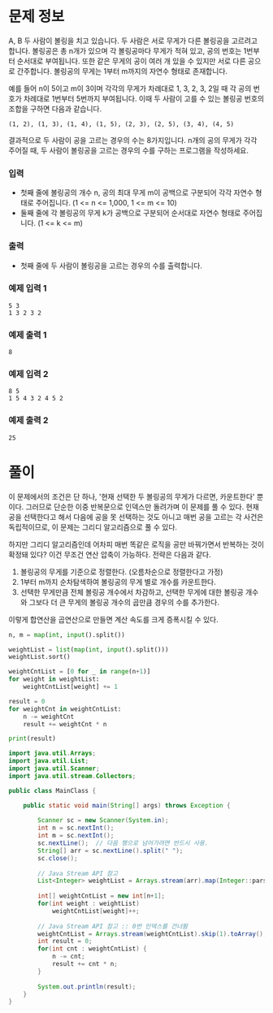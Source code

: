 # 문제 정보

A, B 두 사람이 볼링을 치고 있습니다. 두 사람은 서로 무게가 다른 볼링공을 고르려고 합니다. 볼링공은 총 n개가 있으며 각 볼링공마다 무게가 적혀 있고, 공의 번호는 1번부터 순서대로 부여됩니다. 또한 같은 무게의 공이 여러 개 있을 수 있지만 서로 다른 공으로 간주합니다. 볼링공의 무게는 1부터 m까지의 자연수 형태로 존재합니다.

예를 들어 n이 5이고 m이 3이며 각각의 무게가 차례대로 1, 3, 2, 3, 2일 때 각 공의 번호가 차례대로 1번부터 5번까지 부여됩니다. 이때 두 사람이 고를 수 있는 볼링공 번호의 조합을 구하면 다음과 같습니다.

```
(1, 2), (1, 3), (1, 4), (1, 5), (2, 3), (2, 5), (3, 4), (4, 5)
```

결과적으로 두 사람이 공을 고르는 경우의 수는 8가지입니다. n개의 공의 무게가 각각 주어질 때, 두 사람이 볼링공을 고르는 경우의 수를 구하는 프로그램을 작성하세요.

### 입력

- 첫째 줄에 볼링공의 개수 n, 공의 최대 무게 m이 공백으로 구분되어 각각 자연수 형태로 주어집니다. (1 <= n <= 1,000, 1 <= m <= 10)
- 둘째 줄에 각 볼링공의 무게 k가 공백으로 구분되어 순서대로 자연수 형태로 주어집니다. (1 <= k <= m)

### 출력

- 첫째 줄에 두 사람이 볼링공을 고르는 경우의 수를 출력합니다.

### 예제 입력 1

```
5 3
1 3 2 3 2
```

### 예제 출력 1

```
8
```
 
### 예제 입력 2

```
8 5
1 5 4 3 2 4 5 2
```

### 예제 출력 2

```
25
```

# 풀이

이 문제에서의 조건은 단 하나, '현재 선택한 두 볼링공의 무게가 다르면, 카운트한다' 뿐이다. 그러므로 단순한 이중 반복문으로 인덱스만 돌려가며 이 문제를 풀 수 있다. 현재 공을 선택한다고 해서 다음에 공을 못 선택하는 것도 아니고 매번 공을 고르는 각 사건은 독립적이므로, 이 문제는 그리디 알고리즘으로 풀 수 있다. 

하지만 그리디 알고리즘인데 어차피 매번 똑같은 로직을 공만 바꿔가면서 반복하는 것이 확정돼 있다? 이건 무조건 연산 압축이 가능하다. 전략은 다음과 같다.
1. 볼링공의 무게를 기준으로 정렬한다. (오름차순으로 정렬한다고 가정)
2. 1부터 m까지 순차탐색하여 볼링공의 무게 별로 개수를 카운트한다.
3. 선택한 무게만큼 전체 볼링공 개수에서 차감하고, 선택한 무게에 대한 볼링공 개수와 그보다 더 큰 무게의 볼링공 개수의 곱만큼 경우의 수를 추가한다.

이렇게 합연산을 곱연산으로 만들면 계산 속도를 크게 증폭시킬 수 있다.

```python
n, m = map(int, input().split())

weightList = list(map(int, input().split()))
weightList.sort()

weightCntList = [0 for _ in range(n+1)]
for weight in weightList:
    weightCntList[weight] += 1

result = 0
for weightCnt in weightCntList:
    n -= weightCnt
    result += weightCnt * n

print(result)
```

```java
import java.util.Arrays;
import java.util.List;
import java.util.Scanner;
import java.util.stream.Collectors;

public class MainClass {

	public static void main(String[] args) throws Exception {
		
		Scanner sc = new Scanner(System.in);
		int n = sc.nextInt();
		int m = sc.nextInt();
		sc.nextLine();  // 다음 행으로 넘어가려면 반드시 사용.
		String[] arr = sc.nextLine().split(" ");
		sc.close();
		
		// Java Stream API 참고
		List<Integer> weightList = Arrays.stream(arr).map(Integer::parseInt).sorted().collect(Collectors.toList());
		
		int[] weightCntList = new int[n+1];
		for(int weight : weightList) 
			weightCntList[weight]++;
		
		// Java Stream API 참고 :: 0번 인덱스를 건너뜀
		weightCntList = Arrays.stream(weightCntList).skip(1).toArray();
		int result = 0;
		for(int cnt : weightCntList) {
			n -= cnt;
			result += cnt * n;
		}
		
		System.out.println(result);
	}
}
```
